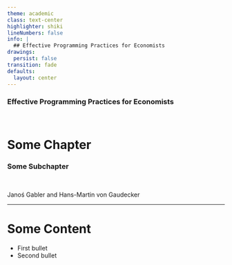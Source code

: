 ```yaml
---
theme: academic
class: text-center
highlighter: shiki
lineNumbers: false
info: |
  ## Effective Programming Practices for Economists
drawings:
  persist: false
transition: fade
defaults:
  layout: center
---
```


### Effective Programming Practices for Economists

<br>

# Some Chapter

### Some Subchapter

<br>


Janoś Gabler and Hans-Martin von Gaudecker

---

# Some Content

- First bullet
- Second bullet
